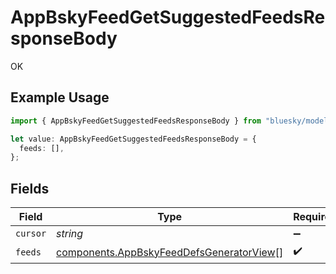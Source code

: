 # AppBskyFeedGetSuggestedFeedsResponseBody

OK

## Example Usage

```typescript
import { AppBskyFeedGetSuggestedFeedsResponseBody } from "bluesky/models/operations";

let value: AppBskyFeedGetSuggestedFeedsResponseBody = {
  feeds: [],
};
```

## Fields

| Field                                                                                                | Type                                                                                                 | Required                                                                                             | Description                                                                                          |
| ---------------------------------------------------------------------------------------------------- | ---------------------------------------------------------------------------------------------------- | ---------------------------------------------------------------------------------------------------- | ---------------------------------------------------------------------------------------------------- |
| `cursor`                                                                                             | *string*                                                                                             | :heavy_minus_sign:                                                                                   | N/A                                                                                                  |
| `feeds`                                                                                              | [components.AppBskyFeedDefsGeneratorView](../../models/components/appbskyfeeddefsgeneratorview.md)[] | :heavy_check_mark:                                                                                   | N/A                                                                                                  |